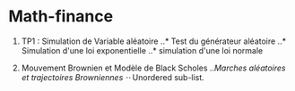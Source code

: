 # Math-finance
1. TP1 : Simulation de Variable aléatoire
..* Test du générateur aléatoire
..* Simulation d'une loi exponentielle
..* simulation d'une loi normale

2. Mouvement Brownien et Modèle de Black Scholes
..*Marches aléatoires et trajectoires Browniennes
⋅⋅* Unordered sub-list.
